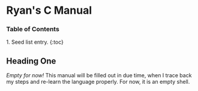 # Ryan's C Manual

<h3>Table of Contents</h3>
1. Seed list entry.
{:toc}


## Heading One

*Empty for now!* This manual will be filled out in due time, when I trace back my steps and re-learn the language properly. For now, it is an empty shell.
